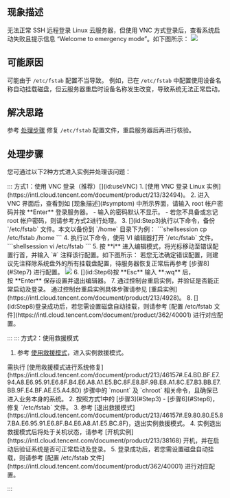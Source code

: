 ## 现象描述[](id:symptom)
无法正常 SSH 远程登录 Linux 云服务器，但使用 VNC 方式登录后，查看系统启动失败且提示信息 “Welcome to emergency mode”。如下图所示：
![](https://qcloudimg.tencent-cloud.cn/raw/dea541a48d2a01503c1dbbc85b0d396f.png)


## 可能原因
可能由于 `/etc/fstab` 配置不当导致。
例如，已在 `/etc/fstab` 中配置使用设备名称自动挂载磁盘，但云服务器重启时设备名称发生改变，导致系统无法正常启动。


## 解决思路
参考 [处理步骤](#ProcessingSteps) 修复 `/etc/fstab` 配置文件，重启服务器后再进行核验。


## 处理步骤[](id:ProcessingSteps)

您可通过以下2种方式进入实例并处理该问题：

<dx-tabs>
::: 方式1：使用 VNC 登录（推荐）[](id:useVNC)
1. [使用 VNC 登录 Linux 实例](https://intl.cloud.tencent.com/document/product/213/32494)。
2. 进入 VNC 界面后，查看到如 [现象描述](#symptom) 中所示界面，请输入 root 帐户密码并按 **Enter** 登录服务器。
 - 输入的密码默认不显示。
 - 若您不具备或忘记 root 帐户密码，则请参考方式2进行处理。
3. [](id:Step3)执行以下命令，备份 `/etc/fstab` 文件。本文以备份到 `/home` 目录下为例：
```shellsession
cp /etc/fstab /home
```
4. 执行以下命令，使用 VI 编辑器打开 `/etc/fstab` 文件。
```shellsession
vi /etc/fstab
```
5. 按 **i** 进入编辑模式，将光标移动至错误配置行首，并输入 `#` 注释该行配置。如下图所示：
<dx-alert infotype="explain" title="">
若您无法确定错误配置，则建议先注释除系统盘外的所有挂载盘配置，待服务器恢复正常后再参考 [步骤8](#Step7) 进行配置。
</dx-alert>
<img src="https://qcloudimg.tencent-cloud.cn/raw/1c238789186d7f24c0244e0307bc3a22.png"/>
6. [](id:Step6)按 **Esc** 输入 **:wq** 后，按 **Enter** 保存设置并退出编辑器。
7. 通过控制台重启实例，并验证是否能正常启动及登录。
<dx-alert infotype="explain" title="">
通过控制台重启实例具体步骤请参见 [重启实例](https://intl.cloud.tencent.com/document/product/213/4928)。
</dx-alert>
8. [](id:Step8)登录成功后，若您需设置磁盘自动挂载，则请参考 [配置 /etc/fstab 文件](https://intl.cloud.tencent.com/document/product/362/40001) 进行对应配置。

:::
::: 方式2：使用救援模式[](id:useRescue)
1. 参考 [使用救援模式](https://intl.cloud.tencent.com/document/product/213/46157)，进入实例救援模式。
<dx-alert infotype="notice" title="">
需执行 [使用救援模式进行系统修复](https://intl.cloud.tencent.com/document/product/213/46157#.E4.BD.BF.E7.94.A8.E6.95.91.E6.8F.B4.E6.A8.A1.E5.BC.8F.E8.BF.9B.E8.A1.8C.E7.B3.BB.E7.BB.9F.E4.BF.AE.E5.A4.8D) 步骤中的 `mount` 及 `chroot` 相关命令，且确保已进入业务本身的系统。
</dx-alert>
2. 按照方式1中的 [步骤3](#Step3) - [步骤6](#Step6)，修复 `/etc/fstab` 文件。
3. 参考 [退出救援模式](https://intl.cloud.tencent.com/document/product/213/46157#.E9.80.80.E5.87.BA.E6.95.91.E6.8F.B4.E6.A8.A1.E5.BC.8F)，退出实例救援模式。
4. 实例退出救援模式后将处于关机状态，请参考 [开机实例](https://intl.cloud.tencent.com/document/product/213/38168) 开机，并在启动后验证系统是否可正常启动及登录。
5. 登录成功后，若您需设置磁盘自动挂载，则请参考 [配置 /etc/fstab 文件](https://intl.cloud.tencent.com/document/product/362/40001) 进行对应配置。

:::
</dx-tabs>







